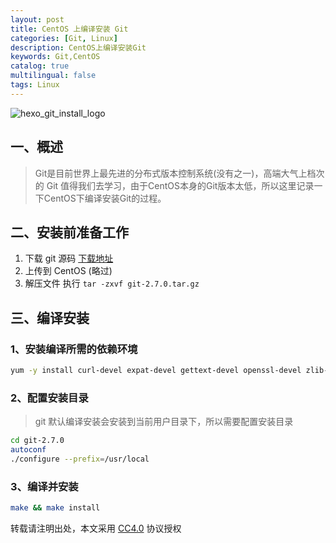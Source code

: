 ```yaml
---
layout: post
title: CentOS 上编译安装 Git
categories: [Git, Linux]
description: CentOS上编译安装Git
keywords: Git,CentOS
catalog: true
multilingual: false
tags: Linux
---
```


![hexo_git_install_logo](https://mritd.oss.link/markdown/hexo_git_install_logo.png)

## 一、概述

> Git是目前世界上最先进的分布式版本控制系统(没有之一)，高端大气上档次的 Git 值得我们去学习，由于CentOS本身的Git版本太低，所以这里记录一下CentOS下编译安装Git的过程。

<!--more-->

## 二、安装前准备工作

1. 下载 git 源码 [下载地址](https://github.com/git/git/releases)
2. 上传到 CentOS (略过)
3. 解压文件 执行 `tar -zxvf git-2.7.0.tar.gz`

## 三、编译安装

### 1、安装编译所需的依赖环境

``` sh
yum -y install curl-devel expat-devel gettext-devel openssl-devel zlib-devel perl-ExtUtils-MakeMaker
```

### 2、配置安装目录

> git 默认编译安装会安装到当前用户目录下，所以需要配置安装目录

``` sh
cd git-2.7.0
autoconf
./configure --prefix=/usr/local
```

### 3、编译并安装

``` sh
make && make install
```
转载请注明出处，本文采用 [CC4.0](http://creativecommons.org/licenses/by-nc-nd/4.0/) 协议授权
